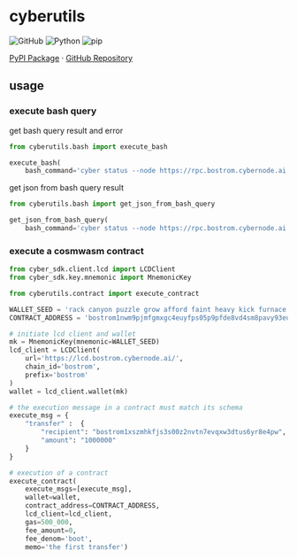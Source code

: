 # cyberutils

<p>
    <img alt="GitHub" src="https://img.shields.io/github/license/Snedashkovsky/cyberutils">
    <img alt="Python" src="https://img.shields.io/pypi/pyversions/cyberutils">
    <img alt="pip" src="https://img.shields.io/pypi/v/cyberutils">
</p>
<p>
    <a href="https://pypi.org/project/cyberutils/">PyPI Package</a>
    ·
    <a href="https://github.com/Snedashkovsky/cyberutils">GitHub Repository</a>
</p>

## usage

### execute bash query
get bash query result and error
```python
from cyberutils.bash import execute_bash

execute_bash(
    bash_command='cyber status --node https://rpc.bostrom.cybernode.ai:443')
```
get json from bash query result
```python
from cyberutils.bash import get_json_from_bash_query

get_json_from_bash_query(
    bash_command='cyber status --node https://rpc.bostrom.cybernode.ai:443')
```

### execute a cosmwasm contract

```python
from cyber_sdk.client.lcd import LCDClient
from cyber_sdk.key.mnemonic import MnemonicKey

from cyberutils.contract import execute_contract

WALLET_SEED = 'rack canyon puzzle grow afford faint heavy kick furnace economy change loop debate tip acquire render rib truth bachelor monster page range wine measure'
CONTRACT_ADDRESS = 'bostrom1nwm9pjmfgmxgc4euyfps05p9pfde8vd4sm8pavy93eu9xquz27dsgyxtml'

# initiate lcd client and wallet
mk = MnemonicKey(mnemonic=WALLET_SEED)
lcd_client = LCDClient(
    url='https://lcd.bostrom.cybernode.ai/',
    chain_id='bostrom',
    prefix='bostrom'
)
wallet = lcd_client.wallet(mk)

# the execution message in a contract must match its schema
execute_msg = {
    "transfer" :  {
        "recipient": "bostrom1xszmhkfjs3s00z2nvtn7evqxw3dtus6yr8e4pw",
        "amount": "1000000"
    }
}

# execution of a contract
execute_contract(
    execute_msgs=[execute_msg],
    wallet=wallet,
    contract_address=CONTRACT_ADDRESS,
    lcd_client=lcd_client,
    gas=500_000,
    fee_amount=0,
    fee_denom='boot',
    memo='the first transfer')
```
